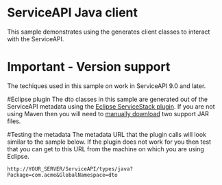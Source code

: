# ServiceAPI Java client
This sample demonstrates using the generates client classes to interact with the ServiceAPI.

# Important - Version support
The techiques used in this sample on work in ServiceAPI 9.0 and later.

#Eclipse plugin
The dto classes in this sample are generated out of the ServiceAPI metadata using the [Eclipse ServiceStack plugin](https://github.com/ServiceStack/ServiceStack.Java/tree/master/src/ServiceStackEclipse).  If you are not using Maven then you will need to [manually download](https://github.com/ServiceStack/ServiceStack.Java/tree/master/src/ServiceStackEclipse#using-the-plugin-without-maven) two support JAR files.

#Testing the metadata
The metadata URL that the plugin calls will look similar to the sample below.  If the plugin does not work for you then test that you can get to this URL from the machine on which you are using Eclipse.
```
http://YOUR_SERVER/ServiceAPI/types/java?Package=com.acme&GlobalNamespace=dto
```